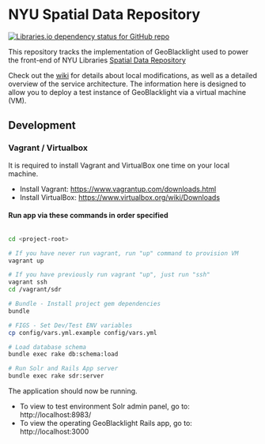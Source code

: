 # NYU Spatial Data Repository

[![Libraries.io dependency status for GitHub repo](https://img.shields.io/librariesio/github/NYULibraries/spatial_data_repository)](https://libraries.io/github/NYULibraries/spatial_data_repository)

This repository tracks the implementation of GeoBlacklight used to power the front-end of NYU Libraries [Spatial Data Repository](https://geo.nyu.edu)

Check out the [wiki](https://github.com/NYULibraries/spatial_data_repository/wiki) for details about local modifications, as well as a detailed overview of the service architecture. The information here is designed to allow you to deploy a test instance of GeoBlacklight via a virtual machine (VM).

## Development

### Vagrant / Virtualbox

It is required to install Vagrant and VirtualBox one time on your local machine.

* Install Vagrant: https://www.vagrantup.com/downloads.html
* Install VirtualBox: https://www.virtualbox.org/wiki/Downloads

#### Run app via these commands in order specified

```bash

cd <project-root>

# If you have never run vagrant, run "up" command to provision VM
vagrant up

# If you have previously run vagrant "up", just run "ssh"
vagrant ssh
cd /vagrant/sdr

# Bundle - Install project gem dependencies
bundle

# FIGS - Set Dev/Test ENV variables
cp config/vars.yml.example config/vars.yml

# Load database schema
bundle exec rake db:schema:load

# Run Solr and Rails App server
bundle exec rake sdr:server
```

The application should now be running.

* To view to test environment Solr admin panel, go to: http://localhost:8983/
* To view the operating GeoBlacklight Rails app, go to: http://localhost:3000

